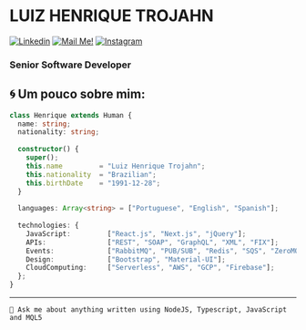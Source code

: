 # LUIZ HENRIQUE TROJAHN


[![Linkedin](https://img.shields.io/badge/-Connect-blue?style=flat-square&logo=Linkedin&logoColor=white&link=https://www.linkedin.com/in/trojahn299/)](https://www.linkedin.com/in/trojahn299/)
[![Mail Me!](https://img.shields.io/badge/-Contact%20Me!-c14438?style=flat-square&logo=Gmail&logoColor=white&link=mailto:henrique@trojahn.com.br)](mailto:henrique@trojahn.com.br)
[![Instagram](https://img.shields.io/badge/-Connect-blue?style=flat-square&logo=Instagram&logoColor=white&link=https://www.instagram/trojahn299/)]([https://www.linkedin.com/in/trojahn299/](https://www.instagram/trojahn299/))

### Senior Software Developer
## 🌀 Um pouco sobre mim:

```typescript
class Henrique extends Human {
  name: string;
  nationality: string;
  
  constructor() {
    super();
    this.name         = "Luiz Henrique Trojahn";
    this.nationality  = "Brazilian";
    this.birthDate    = "1991-12-28";
  }
  
  languages: Array<string> = ["Portuguese", "English", "Spanish"];
  
  technologies: {
    JavaScript:         ["React.js", "Next.js", "jQuery"];
    APIs:               ["REST", "SOAP", "GraphQL", "XML", "FIX"];
    Events:             ["RabbitMQ", "PUB/SUB", "Redis", "SQS", "ZeroMQ", "Socket.IO"];
    Design:             ["Bootstrap", "Material-UI"];
    CloudComputing:     ["Serverless", "AWS", "GCP", "Firebase"];
  };
}
```


---

`💬 Ask me about anything written using NodeJS, Typescript, JavaScript and MQL5`
